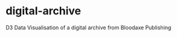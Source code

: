 digital-archive
===============

D3 Data Visualisation of a digital archive from Bloodaxe Publishing
